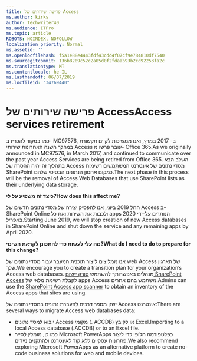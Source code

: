 ```yaml
---
title: פרישה שירותים של Access
ms.author: kirks
author: Techwriter40
ms.audience: ITPro
ms.topic: article
ROBOTS: NOINDEX, NOFOLLOW
localization_priority: Normal
ms.assetid: ''
ms.openlocfilehash: f5a1e88e4443fdf43cdd4f07cf9e784810df7540
ms.sourcegitcommit: 136b8209c52c2a05d0f2fdaab93b2cd92253fa2c
ms.translationtype: MT
ms.contentlocale: he-IL
ms.lasthandoff: 06/07/2019
ms.locfileid: "34769440"
---
```

# <a name="access-services-retirement"></a><span data-ttu-id="3992f-102">פרישה שירותים של Access</span><span class="sxs-lookup"><span data-stu-id="3992f-102">Access services retirement</span></span>

<span data-ttu-id="3992f-103">כמו במקור להכריז ב- MC97576, ב- 2017 במרץ, ואנו ממשיכות לקיים תקשורת במהלך השנה האחרונות שירותי Access עובר פרשו מ- Office 365.</span><span class="sxs-lookup"><span data-stu-id="3992f-103">As we originally announced in MC97576, in March 2017, and continued to communicate over the past year Access Services are being retired from Office 365.</span></span> <span data-ttu-id="3992f-104">השלב הבא בתהליך זה יהיה ההסרה של Access מסדי נתונים של אינטרנט המשתמשים רשימות SharePoint כמקום אחסון הנתונים הבסיסי שלהם.</span><span class="sxs-lookup"><span data-stu-id="3992f-104">The next phase in this process will be the removal of Access Web Databases that use SharePoint lists as their underlying data storage.</span></span>

<span data-ttu-id="3992f-105">**כיצד זה משפיע על לי?**</span><span class="sxs-lookup"><span data-stu-id="3992f-105">**How does this affect me?**</span></span>

<span data-ttu-id="3992f-106">החל 2019 ביוני, אנו להפסיק יצירה של מסדי נתונים חדשים של Access ב- SharePoint Online ולכבות את השירות ואת כל apps הנותרים על-ידי 2020 באפריל.</span><span class="sxs-lookup"><span data-stu-id="3992f-106">Starting June 2019, we will stop creation of new Access databases in SharePoint Online and shut down the service and any remaining apps by April 2020.</span></span>

<span data-ttu-id="3992f-107">**מה עלי לעשות כדי להתכונן לקראת השינוי?**</span><span class="sxs-lookup"><span data-stu-id="3992f-107">**What do I need to do to prepare for this change?**</span></span>

<span data-ttu-id="3992f-108">אנו ממליצים ליצור תוכנית המעבר עבור מסדי נתונים של web Access של הארגון שלך.</span><span class="sxs-lookup"><span data-stu-id="3992f-108">We encourage you to create a transition plan for your organization’s Access web databases.</span></span> <span data-ttu-id="3992f-109">מנהלים באפשרותך להשתמש [סורק יישום SharePoint Access](https://github.com/SharePoint/PnP-Tools/tree/master/Solutions/SharePoint.AccessApp.Scanner) לקבלת רשימת מלאי של apps Access משתמש בהם אתרים.</span><span class="sxs-lookup"><span data-stu-id="3992f-109">Admins can use the [SharePoint Access app scanner](https://github.com/SharePoint/PnP-Tools/tree/master/Solutions/SharePoint.AccessApp.Scanner) to obtain an inventory of the Access apps that sites are using.</span></span> 

<span data-ttu-id="3992f-110">ישנן מספר דרכים להעברת נתונים במסדי נתונים של Access אינטרנט:</span><span class="sxs-lookup"><span data-stu-id="3992f-110">There are several ways to migrate Access web databases data:</span></span>

- <span data-ttu-id="3992f-111">ייבוא למסד נתונים Access מקומי (. ACCDB) או לקובץ Excel.</span><span class="sxs-lookup"><span data-stu-id="3992f-111">Importing to a local Access database (.ACCDB) or to an Excel file.</span></span>
- <span data-ttu-id="3992f-112">כמו כן, מומלץ לסייר Microsoft PowerApps כפלטפורמה חלופי כדי ליצור פתרונות עסקיים ללא קוד לאינטרנט ולהתקנים ניידים.</span><span class="sxs-lookup"><span data-stu-id="3992f-112">We also recommend exploring Microsoft PowerApps as an alternative platform to create no-code business solutions for web and mobile devices.</span></span>